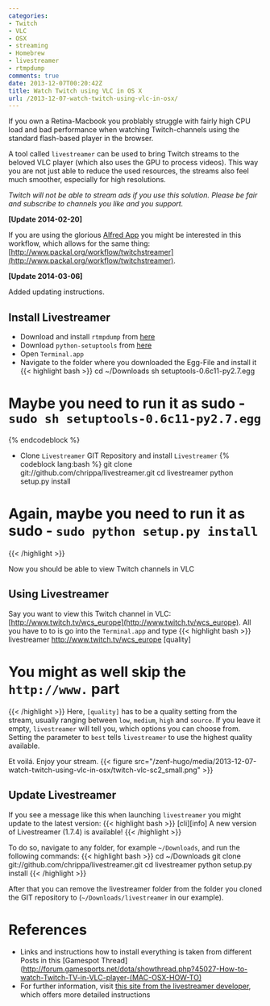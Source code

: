```yaml
---
categories:
- Twitch
- VLC
- OSX
- streaming
- Homebrew
- livestreamer
- rtmpdump
comments: true
date: 2013-12-07T00:20:42Z
title: Watch Twitch using VLC in OS X
url: /2013-12-07-watch-twitch-using-vlc-in-osx/
---
```


If you own a Retina-Macbook you problably struggle with fairly high CPU load and bad performance when watching Twitch-channels using the standard flash-based player in the browser.

A tool called `livestreamer` can be used to bring Twitch streams to the beloved VLC player (which also uses the GPU to process videos). This way you are not just able to reduce the used resources, the streams also feel much smoother, especially for high resolutions.

*Twitch will not be able to stream ads if you use this solution.* 
*Please be fair and subscribe to channels you like and you support.*

**[Update 2014-02-20]**

If you are using the glorious [Alfred App](http://www.alfredapp.com) you might be interested in this workflow, which allows for the same thing: [http://www.packal.org/workflow/twitchstreamer](http://www.packal.org/workflow/twitchstreamer).

**[Update 2014-03-06]**

Added updating instructions.

Install Livestreamer
--------------------

- Download and install `rtmpdump` from [here](http://trick77.com/wp-content/uploads/2008/01/rtmpdump-2.4_mac_os.zip)
- Download `python-setuptools` from [here](https://pypi.python.org/packages/2.7/s/setuptools/setuptools-0.6c11-py2.7.egg#md5=fe1f997bc722265116870bc7919059ea)
- Open `Terminal.app`
- Navigate to the folder where you downloaded the Egg-File and install it
{{< highlight bash >}}
cd ~/Downloads
sh setuptools-0.6c11-py2.7.egg
# Maybe you need to run it as sudo - `sudo sh setuptools-0.6c11-py2.7.egg`
{% endcodeblock %}
- Clone `Livestreamer` GIT Repository and install `Livestreamer`
{% codeblock lang:bash %}
git clone git://github.com/chrippa/livestreamer.git
cd livestreamer
python setup.py install
# Again, maybe you need to run it as sudo - `sudo python setup.py install`
{{< /highlight >}}

Now you should be able to view Twitch channels in VLC

Using Livestreamer
------------------

Say you want to view this Twitch channel in VLC: [http://www.twitch.tv/wcs_europe](http://www.twitch.tv/wcs_europe).
All you have to to is go into the `Terminal.app` and type
{{< highlight bash >}}
livestreamer http://www.twitch.tv/wcs_europe [quality]
# You might as well skip the `http://www.` part
{{< /highlight >}}
Here, `[quality]` has to be a quality setting from the stream, usually ranging between `low`, `medium`, `high` and `source`. If you leave it empty, `livestreamer` will tell you, which options you can choose from. Setting the parameter to `best` tells `livestreamer` to use the highest quality available.

Et voilá. Enjoy your stream.
{{< figure src="/zenf-hugo/media/2013-12-07-watch-twitch-using-vlc-in-osx/twitch-vlc-sc2_small.png" >}}

Update Livestreamer
-------------------

If you see a message like this when launching `livestreamer` you might update to the latest version:
{{< highlight bash >}}
[cli][info] A new version of Livestreamer (1.7.4) is available!
{{< /highlight >}}

To do so, navigate to any folder, for example `~/Downloads`, and run the following commands:
{{< highlight bash >}}
cd ~/Downloads
git clone git://github.com/chrippa/livestreamer.git
cd livestreamer
python setup.py install
{{< /highlight >}}

After that you can remove the livestreamer folder from the folder you cloned the GIT repository to (`~/Downloads/livestreamer` in our example).

References
==========
- Links and instructions how to install everything is taken from different Posts in this [Gamespot Thread](http://forum.gamesports.net/dota/showthread.php?45027-How-to-watch-Twitch-TV-in-VLC-player-(MAC-OSX-HOW-TO)
- For further information, visit [this site from the livestreamer developer](http://livestreamer.tanuki.se/en/latest/), which offers more detailed instructions